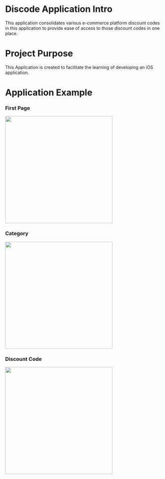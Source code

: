 # Discode Application Intro
This application consolidates various e-commerce platform discount codes in this application to provide ease of access to those discount codes in one place. 

# Project Purpose
This Application is created to facilitate the learning of developing an iOS application. 

# Application Example 
### First Page
<img src="https://user-images.githubusercontent.com/73381439/178428378-0ab26144-ba1e-4a12-b657-44b0599e295f.png" width="345" >

### Category
<img src="https://user-images.githubusercontent.com/73381439/178429413-063bcb3e-6a62-403d-9d1b-944dce0ffc2e.gif" width="345" >

### Discount Code
<img src="https://user-images.githubusercontent.com/73381439/178429545-623b70c3-ce80-4afa-a49b-f3e936d7a6a0.gif" width="345" >
